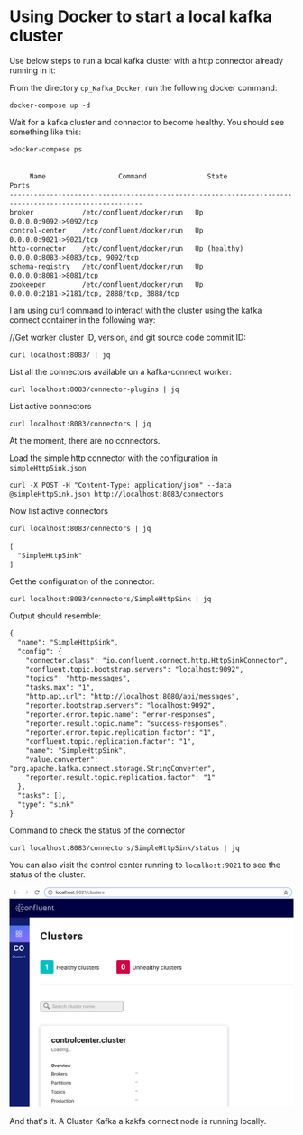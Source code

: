 # Using Docker to start a local kafka cluster

Use below steps to run a local kafka cluster with a http connector already running in it:

From the directory `cp_Kafka_Docker`, run the following docker command:

```
docker-compose up -d
```
Wait for a kafka cluster and connector to become healthy. You should see something like this:

```
>docker-compose ps


     Name                  Command               State                         Ports                   
-------------------------------------------------------------------------------------------------------
broker            /etc/confluent/docker/run   Up             0.0.0.0:9092->9092/tcp                    
control-center    /etc/confluent/docker/run   Up             0.0.0.0:9021->9021/tcp                    
http-connector    /etc/confluent/docker/run   Up (healthy)   0.0.0.0:8083->8083/tcp, 9092/tcp          
schema-registry   /etc/confluent/docker/run   Up             0.0.0.0:8081->8081/tcp                    
zookeeper         /etc/confluent/docker/run   Up             0.0.0.0:2181->2181/tcp, 2888/tcp, 3888/tcp
```

I am using curl command to interact with the cluster using the kafka connect container in the following way:

//Get worker cluster ID, version, and git source code commit ID:
```
curl localhost:8083/ | jq
```

List all the connectors available on a kafka-connect worker:
```
curl localhost:8083/connector-plugins | jq
```

List active connectors
```
curl localhost:8083/connectors | jq
```
At the moment, there are no connectors.

Load the simple http connector with the configuration in `simpleHttpSink.json`

```
curl -X POST -H "Content-Type: application/json" --data @simpleHttpSink.json http://localhost:8083/connectors
```
Now list active connectors
```
curl localhost:8083/connectors | jq

[
  "SimpleHttpSink"
]
```

Get the configuration of the connector:

```
curl localhost:8083/connectors/SimpleHttpSink | jq
```
Output should resemble:
```
{
  "name": "SimpleHttpSink",
  "config": {
    "connector.class": "io.confluent.connect.http.HttpSinkConnector",
    "confluent.topic.bootstrap.servers": "localhost:9092",
    "topics": "http-messages",
    "tasks.max": "1",
    "http.api.url": "http://localhost:8080/api/messages",
    "reporter.bootstrap.servers": "localhost:9092",
    "reporter.error.topic.name": "error-responses",
    "reporter.result.topic.name": "success-responses",
    "reporter.error.topic.replication.factor": "1",
    "confluent.topic.replication.factor": "1",
    "name": "SimpleHttpSink",
    "value.converter": "org.apache.kafka.connect.storage.StringConverter",
    "reporter.result.topic.replication.factor": "1"
  },
  "tasks": [],
  "type": "sink"
}
```
Command to check the status of the connector

```
curl localhost:8083/connectors/SimpleHttpSink/status | jq
```

You can also visit the control center running to `localhost:9021` to see the status of the cluster.

![Confluent Control Center](../images/Control_Center.png)

And that's it. A Cluster Kafka a kakfa connect node is running locally.
